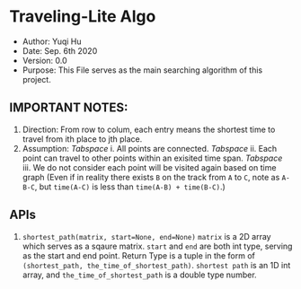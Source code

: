 # Traveling-Lite Algo

 - Author: Yuqi Hu
 - Date: Sep. 6th 2020
 - Version: 0.0
 - Purpose: This File serves as the main searching algorithm of this project.

## IMPORTANT NOTES:
1. Direction: From row to colum, each entry means the shortest time to travel from ith place to jth place.
2. Assumption:
*Tabspace* i. All points are connected.
*Tabspace* ii. Each point can travel to other points within an exisited time span.
*Tabspace* iii. We do not consider each point will be visited again based on time graph (Even if in reality there exists `B` on the track from `A` to `C`, note as `A-B-C`, but `time(A-C)` is less than `time(A-B) + time(B-C)`.)
    
## APIs
1. `shortest_path(matrix, start=None, end=None)`
   `matrix` is a 2D array which serves as a sqaure matrix.
   `start` and `end` are both int type, serving as the start and end point.
   Return Type is a tuple in the form of `(shortest_path, the_time_of_shortest_path)`. `shortest path` is an 1D int array, and `the_time_of_shortest_path` is a double type number.
